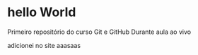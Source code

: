 # hello World
 Primeiro repositório do curso Git e GitHub
Durante aula ao vivo

adicionei no site
aaasaas
